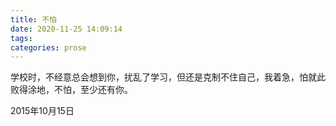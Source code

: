 ```yaml
---
title: 不怕
date: 2020-11-25 14:09:14
tags:
categories: prose
---
```

学校时，不经意总会想到你，扰乱了学习，但还是克制不住自己，我着急，怕就此败得涂地，不怕，至少还有你。

2015年10月15日
